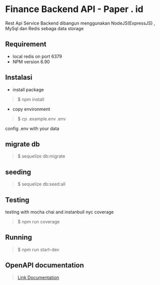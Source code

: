 # Finance Backend API - Paper . id
Rest Api Service Backend dibangun menggunakan NodeJS(ExpressJS) , MySql dan Redis sebaga data storage

## Requirement
- local redis on port 6379
- NPM version 6.90

## Instalasi
- install package
>  $ npm install
- copy environment
> $ cp .example.env .env

config .env with your data

## migrate db
> $ sequelize db:migrate

## seeding
>$ sequelize db:seed:all

## Testing
testing with mocha chai and instanbull nyc coverage
> $ npm run coverage

## Running
>$ npm run start-dev

## OpenAPI documentation
> [Link Documentation](https://app.swaggerhub.com/apis-docs/prasetiyo28/paper-backend-api/1.0.0http:// "Link Documentation")
